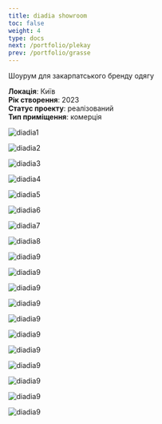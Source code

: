 ```yaml
---
title: diadia showroom
toc: false
weight: 4
type: docs
next: /portfolio/plekay
prev: /portfolio/grasse
---
```

Шоурум для закарпатського бренду одягу 

**Локація**: Київ\
**Рік створення**: 2023\
**Статус проекту**: реалізований\
**Тип приміщення**: комерція

![diadia1](1.jpg)

![diadia2](2.jpg)

![diadia3](3.jpg)

![diadia4](4.jpg)

![diadia5](5.jpg)

![diadia6](6.jpg)

![diadia7](7.jpg)

![diadia8](8.jpg)

![diadia9](9.jpg)

![diadia9](10.jpg)

![diadia9](11.jpg)

![diadia9](12.jpg)

![diadia9](13.jpg)

![diadia9](14.jpg)

![diadia9](15.jpg)

![diadia9](16.jpg)

![diadia9](17.jpg)

![diadia9](18.jpg)

![diadia9](19.jpg)